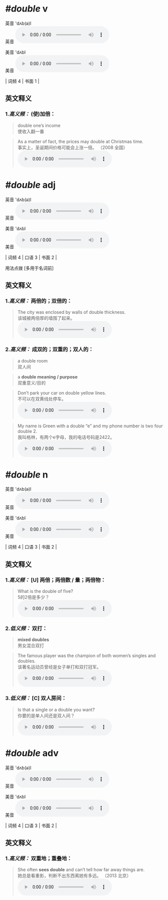 # ***\#double*** v
英音 'dʌb(ə)l  
英音
<audio src="./media/double-B.aac" controls="controls"></audio>

美音 'dʌbl  
美音
<audio src="./media/double.aac" controls="controls"></audio>



| 词频 4 | 书面 1 |  

英文释义
---
### 1.*高义频：* **(使)加倍：**  

 > double one’s income  
 > 使收入翻一番    

 > As a matter of fact, the prices may double at Christmas time.   
 > 事实上，圣诞期间价格可能会上涨一倍。  （2008 全国）  
<audio src="./media/double-5.aac" controls="controls"></audio>


# ***\#double*** adj
英音 'dʌb(ə)l  
英音
<audio src="./media/double-B.aac" controls="controls"></audio>

美音 'dʌbl  
美音
<audio src="./media/double.aac" controls="controls"></audio>



| 词频 4 | 口语 3 | 书面 2 |  

用法点拨  [多用于名词前]

英文释义
---
### 1.*高义频：* **两倍的；双倍的：**  

 > The city was enclosed by walls of double thickness.  
 > 该城被两倍厚的墙围了起来。    
<audio src="./media/double-1.aac" controls="controls"></audio>

### 2.*高义频：* **成双的；双重的；双人的：**  

 > a double room   
 > 双人间    

 > a **double meaning / purpose**  
 > 双重意义/目的    

 > Don’t park your car on double yellow lines.  
 > 不可以在双黄线处停车。    
<audio src="./media/double-2.aac" controls="controls"></audio>

 > My name is Green with a double “e” and my phone number is two four double 2.   
 > 我叫格林，有两个e字母，我的电话号码是2422。    
<audio src="./media/double-3.aac" controls="controls"></audio>


# ***\#double*** n
英音 'dʌb(ə)l  
英音
<audio src="./media/double-B.aac" controls="controls"></audio>

美音 'dʌbl  
美音
<audio src="./media/double.aac" controls="controls"></audio>



| 词频 4 | 口语 3 | 书面 2 |  

英文释义
---
### 1.*高义频：* **[U] 两倍；两倍数 / 量；两倍物：**  

 > What is the double of five?  
 > 5的2倍是多少？    
<audio src="./media/double-6.aac" controls="controls"></audio>

### 2.*低义频：* **双打：**  

 > **mixed doubles**  
 > 男女混合双打    

 > The famous player was the champion of both women’s singles and doubles.   
 > 该著名运动员曾经是女子单打和双打冠军。    
<audio src="./media/double-7.aac" controls="controls"></audio>

### 3.*低义频：* **[C] 双人房间：**  

 > Is that a single or a double you want?   
 > 你要的是单人间还是双人间？    
<audio src="./media/double-8.aac" controls="controls"></audio>


# ***\#double*** adv
英音 'dʌb(ə)l  
英音
<audio src="./media/double-B.aac" controls="controls"></audio>

美音 'dʌbl  
美音
<audio src="./media/double.aac" controls="controls"></audio>



| 词频 4 | 口语 3 | 书面 2 |  

英文释义
---
### 1.*高义频：* **双重地；重叠地：**  

 > She often **sees double** and can’t tell how far away things are.    
 > 她总是看重影，判断不出东西离她有多远。  （2013 北京）  
<audio src="./media/double-9.aac" controls="controls"></audio>


